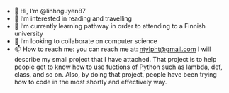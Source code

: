 - 👋 Hi, I’m @linhnguyen87
- 👀 I’m interested in reading and travelling
- 🌱 I’m currently learning pathway in order to attending to a Finnish university
- 💞️ I’m looking to collaborate on computer science
- 📫 How to reach me: you can reach me at: ntylpht@gmail.com
I will describe my small project that I have attached. That project is to help people get to know how to use fuctions of Python such as lambda, def, class, and so on. Also, by doing that project, people have been trying how to code in the most shortly and effectively way.
